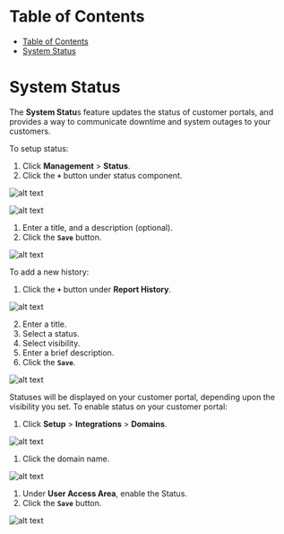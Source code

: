 # Table of Contents

- [Table of Contents](#table-of-contents)
- [System Status](#system-status)
   

# System Status

The **System Statu**s feature updates the status of customer portals, and provides a way to communicate downtime and system outages to your customers.

To setup status:

1. Click **Management** > **Status**.
2. Click  the **`+`** button under status component.

![alt text][system-status]

![alt text][system-status-1]

1. Enter a title, and a description (optional).
2. Click the **`Save`** button.

![alt text][system-status-2]

To add a new history:

1. Click the **`+`** button under **Report History**.

![alt text][system-status-3]

2. Enter a title.
3. Select a status.
4. Select visibility.
5. Enter a brief description.
6. Click the **`Save`**.

![alt text][system-status-4]

Statuses will be displayed on your customer portal, depending upon the visibility you set. To enable status on your customer portal:

1. Click **Setup** > **Integrations** > **Domains**.

![alt text][system-status-5]

1. Click the domain name.

![alt text][system-status-6]

1. Under **User Access Area**, enable the Status.
2. Click the **`Save`** button.

![alt text][system-status-7]


[system-status]: https://raw.githubusercontent.com/digipigeon/connexcs-user-docs/master/new-images/262.png "system-status"
[system-status-1]: https://raw.githubusercontent.com/digipigeon/connexcs-user-docs/master/new-images/263.png "system-status-1"
[system-status-2]: https://raw.githubusercontent.com/digipigeon/connexcs-user-docs/master/new-images/264.png "system-status-2"
[system-status-3]: https://raw.githubusercontent.com/digipigeon/connexcs-user-docs/master/new-images/265.png "system-status-3"
[system-status-4]: https://raw.githubusercontent.com/digipigeon/connexcs-user-docs/master/new-images/266.png "system-status-4"
[system-status-5]: https://raw.githubusercontent.com/digipigeon/connexcs-user-docs/master/new-images/267.png "system-status-5"
[system-status-6]: https://raw.githubusercontent.com/digipigeon/connexcs-user-docs/master/new-images/268.png "system-status-5"
[system-status-7]: https://raw.githubusercontent.com/digipigeon/connexcs-user-docs/master/new-images/269.png "system-status-5"


